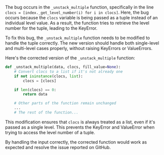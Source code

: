 The bug occurs in the `_unstack_multiple` function, specifically in the line `clocs = [index._get_level_number(i) for i in clocs]`. Here, the bug occurs because the `clocs` variable is being passed as a tuple instead of an individual level value. As a result, the function tries to retrieve the level number for the tuple, leading to the KeyError.

To fix this bug, the `_unstack_multiple` function needs to be modified to handle the tuple correctly. The new version should handle both single-level and multi-level cases properly, without raising KeyErrors or ValueErrors.

Here's the corrected version of the `_unstack_multiple` function:

```python
def _unstack_multiple(data, clocs, fill_value=None):
    # Convert clocs to a list if it's not already one
    if not isinstance(clocs, list):
        clocs = [clocs]

    if len(clocs) == 0:
        return data

    # Other parts of the function remain unchanged
    ...
    # The rest of the function...
```

This modification ensures that `clocs` is always treated as a list, even if it's passed as a single level. This prevents the KeyError and ValueError when trying to access the level number of a tuple.

By handling the input correctly, the corrected function would work as expected and resolve the issue reported on GitHub.